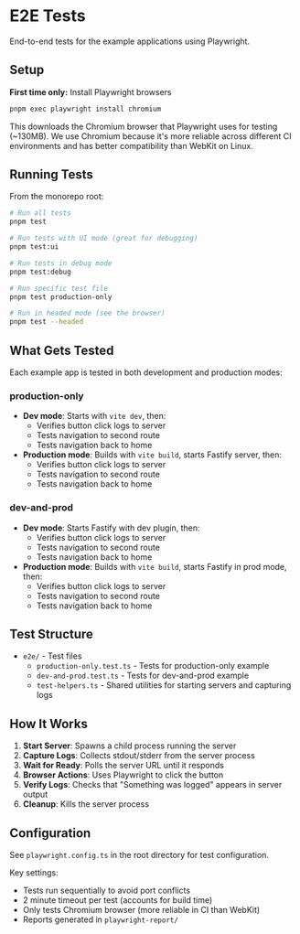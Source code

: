 # E2E Tests

End-to-end tests for the example applications using Playwright.

## Setup

**First time only:** Install Playwright browsers

```bash
pnpm exec playwright install chromium
```

This downloads the Chromium browser that Playwright uses for testing (~130MB). We use Chromium because it's more reliable across different CI environments and has better compatibility than WebKit on Linux.

## Running Tests

From the monorepo root:

```bash
# Run all tests
pnpm test

# Run tests with UI mode (great for debugging)
pnpm test:ui

# Run tests in debug mode
pnpm test:debug

# Run specific test file
pnpm test production-only

# Run in headed mode (see the browser)
pnpm test --headed
```

## What Gets Tested

Each example app is tested in both development and production modes:

### production-only
- **Dev mode**: Starts with `vite dev`, then:
  - Verifies button click logs to server
  - Tests navigation to second route
  - Tests navigation back to home
- **Production mode**: Builds with `vite build`, starts Fastify server, then:
  - Verifies button click logs to server
  - Tests navigation to second route
  - Tests navigation back to home

### dev-and-prod
- **Dev mode**: Starts Fastify with dev plugin, then:
  - Verifies button click logs to server
  - Tests navigation to second route
  - Tests navigation back to home
- **Production mode**: Builds with `vite build`, starts Fastify in prod mode, then:
  - Verifies button click logs to server
  - Tests navigation to second route
  - Tests navigation back to home

## Test Structure

- `e2e/` - Test files
  - `production-only.test.ts` - Tests for production-only example
  - `dev-and-prod.test.ts` - Tests for dev-and-prod example
  - `test-helpers.ts` - Shared utilities for starting servers and capturing logs

## How It Works

1. **Start Server**: Spawns a child process running the server
2. **Capture Logs**: Collects stdout/stderr from the server process
3. **Wait for Ready**: Polls the server URL until it responds
4. **Browser Actions**: Uses Playwright to click the button
5. **Verify Logs**: Checks that "Something was logged" appears in server output
6. **Cleanup**: Kills the server process

## Configuration

See `playwright.config.ts` in the root directory for test configuration.

Key settings:
- Tests run sequentially to avoid port conflicts
- 2 minute timeout per test (accounts for build time)
- Only tests Chromium browser (more reliable in CI than WebKit)
- Reports generated in `playwright-report/`


